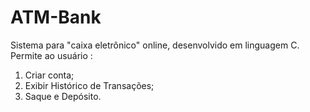 # ATM-Bank

Sistema para "caixa eletrônico" online, desenvolvido em linguagem C.
Permite ao usuário :
1. Criar conta;
2. Exibir Histórico de Transações;
3. Saque e Depósito.

